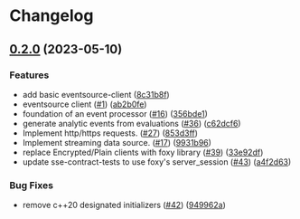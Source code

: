 # Changelog

## [0.2.0](https://github.com/launchdarkly/cpp-sdks-private/compare/launchdarkly-cpp-sse-client-v0.1.0...launchdarkly-cpp-sse-client-v0.2.0) (2023-05-10)


### Features

* add basic eventsource-client ([8c31b8f](https://github.com/launchdarkly/cpp-sdks-private/commit/8c31b8ff0541c41f792b0f0f6316dbc1cd930a17))
* eventsource client ([#1](https://github.com/launchdarkly/cpp-sdks-private/issues/1)) ([ab2b0fe](https://github.com/launchdarkly/cpp-sdks-private/commit/ab2b0feb50ef9f607d19c29ed2dd648f3c47b472))
* foundation of an event processor ([#16](https://github.com/launchdarkly/cpp-sdks-private/issues/16)) ([356bde1](https://github.com/launchdarkly/cpp-sdks-private/commit/356bde11a8b2b66578cc435c019e0a549528d560))
* generate analytic events from evaluations ([#36](https://github.com/launchdarkly/cpp-sdks-private/issues/36)) ([c62dcf6](https://github.com/launchdarkly/cpp-sdks-private/commit/c62dcf69673ef2fcae2dc2f2d143cf0b0f15d076))
* Implement http/https requests. ([#27](https://github.com/launchdarkly/cpp-sdks-private/issues/27)) ([853d3ff](https://github.com/launchdarkly/cpp-sdks-private/commit/853d3ff5a4148a9d3ed933d2a23dc8609c75d36b))
* Implement streaming data source. ([#17](https://github.com/launchdarkly/cpp-sdks-private/issues/17)) ([9931b96](https://github.com/launchdarkly/cpp-sdks-private/commit/9931b96f73847d5a1b4456fd4f463d43dade5c1b))
* replace Encrypted/Plain clients with foxy library ([#39](https://github.com/launchdarkly/cpp-sdks-private/issues/39)) ([33e92df](https://github.com/launchdarkly/cpp-sdks-private/commit/33e92df2e970c607bead4a912fc737027750c8fb))
* update sse-contract-tests to use foxy's server_session ([#43](https://github.com/launchdarkly/cpp-sdks-private/issues/43)) ([a4f2d63](https://github.com/launchdarkly/cpp-sdks-private/commit/a4f2d63f02bcaa63c0d04ef609c4f611ccf001c6))


### Bug Fixes

* remove c++20 designated initializers ([#42](https://github.com/launchdarkly/cpp-sdks-private/issues/42)) ([949962a](https://github.com/launchdarkly/cpp-sdks-private/commit/949962a642938d2d5ceecc3927c65565d3fbc719))
